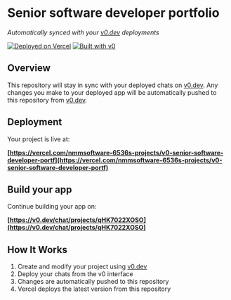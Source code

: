 # Senior software developer portfolio

*Automatically synced with your [v0.dev](https://v0.dev) deployments*

[![Deployed on Vercel](https://img.shields.io/badge/Deployed%20on-Vercel-black?style=for-the-badge&logo=vercel)](https://vercel.com/nmmsoftware-6536s-projects/v0-senior-software-developer-portf)
[![Built with v0](https://img.shields.io/badge/Built%20with-v0.dev-black?style=for-the-badge)](https://v0.dev/chat/projects/qHK7022XOSO)

## Overview

This repository will stay in sync with your deployed chats on [v0.dev](https://v0.dev).
Any changes you make to your deployed app will be automatically pushed to this repository from [v0.dev](https://v0.dev).

## Deployment

Your project is live at:

**[https://vercel.com/nmmsoftware-6536s-projects/v0-senior-software-developer-portf](https://vercel.com/nmmsoftware-6536s-projects/v0-senior-software-developer-portf)**

## Build your app

Continue building your app on:

**[https://v0.dev/chat/projects/qHK7022XOSO](https://v0.dev/chat/projects/qHK7022XOSO)**

## How It Works

1. Create and modify your project using [v0.dev](https://v0.dev)
2. Deploy your chats from the v0 interface
3. Changes are automatically pushed to this repository
4. Vercel deploys the latest version from this repository
